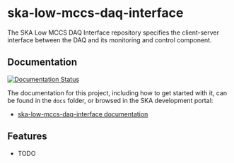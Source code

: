 # ska-low-mccs-daq-interface

The SKA Low MCCS DAQ Interface repository specifies the client-server interface between the DAQ and its monitoring and control component.


## Documentation

[![Documentation Status](https://readthedocs.org/projects/ska-telescope-ska-low-mccs-daq-interface/badge/?version=latest)](https://developer.skao.int/projects/ska-low-mccs-daq-interface/en/latest/?badge=latest)

The documentation for this project, including how to get started with it, can be found in the `docs` folder, or browsed in the SKA development portal:

* [ska-low-mccs-daq-interface documentation](https://developer.skatelescope.org/projects/ska-low-mccs-daq-interface/en/latest/index.html "SKA Developer Portal: ska-low-mccs-daq-interface documentation")

Features
--------

* TODO
